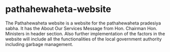 # pathahewaheta-website
The Pathahewaheta website is a website for the pathahewaheta pradesiya sabha. It has the About Our Services Message from Hon. Chairman Hon. Ministers in header section. Also further implementation of the factors in the website will include all the functionalities of the local government authority including garbage management.
